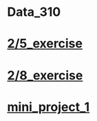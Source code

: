 # Data_310
# [2/5_exercise](https://ale-eulacio.github.io/data310/2_5_responses)
# [2/8_exercise](https://ale-eulacio.github.io/data310/2_8_responses)
# [mini_project_1](https://ale-eulacio.github.io/data310/miniproject_1)

